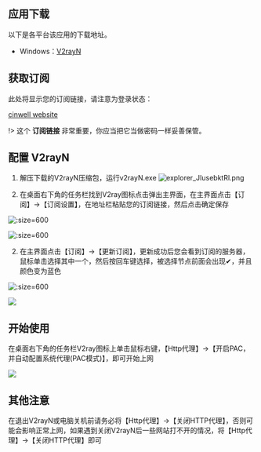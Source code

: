 ## 应用下载

以下是各平台该应用的下载地址。

- Windows：[V2rayN](/ssr-download/v2rayN-Core.zip)


## 获取订阅

此处将显示您的订阅链接，请注意为登录状态：

[cinwell website](/sublink?type=v2ray ':include :type=markdown')

!> 这个 **订阅链接** 非常重要，你应当把它当做密码一样妥善保管。

## 配置 V2rayN

1. 解压下载的V2rayN压缩包，运行v2rayN.exe
![explorer_JIusebktRl.png](https://i.loli.net/2020/12/19/yjLBHxDsTNziEKo.png)

2. 在桌面右下角的任务栏找到V2ray图标点击弹出主界面，在主界面点击【订阅】->【订阅设置】，在地址栏粘贴您的订阅链接，然后点击确定保存

![](https://i.loli.net/2020/12/19/2JLFjTQq1yehwun.png ':size=600')

![](https://i.loli.net/2020/12/19/MlCEIa4SmNdceFJ.png ':size=600')




2. 在主界面点击【订阅】->【更新订阅】，更新成功后您会看到订阅的服务器，鼠标单击选择其中一个，然后按回车键选择，被选择节点前面会出现✔，并且颜色变为蓝色

![](https://i.loli.net/2020/12/19/8WBHhiy1OGudmte.png ':size=600')

![](https://i.loli.net/2020/12/19/QceaJlWzTsoR4ny.png)




## 开始使用

在桌面右下角的任务栏V2ray图标上单击鼠标右键，【Http代理】->【开启PAC，并自动配置系统代理(PAC模式)】，即可开始上网

![](https://i.loli.net/2020/12/19/2r7PQKNC3ie5dkW.png)


## 其他注意

在退出V2rayN或电脑关机前请务必将【Http代理】->【关闭HTTP代理】，否则可能会影响正常上网，如果遇到关闭V2rayN后一些网站打不开的情况，将【Http代理】->【关闭HTTP代理】即可

